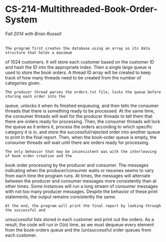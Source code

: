# CS-214-Multithreaded-Book-Order-System
###### Fall 2014 with Brian Russell

    The program first creates the database using an array as its data structure that holds a maximum
of 1024 customers. It will store each customer based on the customer ID and hash the ID into the
appropriate index. Then a single large queue is used to store the book orders. A thread ID array will be
created to keep track of how many threads need to be created from the number of categories given.

    The producer thread parses the orders.txt file, locks the queue before storing each order into the
queue, unlocks it when its finished enqueuing, and then tells the consumer threads that there is
something ready to be processed. At the same time, the consumer threads will wait for the producer
threads to tell them that there are orders ready for processing. Then, the consumer threads will lock the
queue as it enters it, process the orders according to which specific category it is in, and store the
successful/rejected order into another queue to print in the final report. Then, when the book-order
queue is empty, the consumer threads will wait until there are orders ready for processing.

    The only behavior that may be inconsistent was with the interleaving of book order creation and the
book order processing by the producer and consumer. The messages indicating when the
producer/consumer waits or resumes seems to vary from each time the program runs. At times, the
messages will alternate between the producer and consumer messages more consistently than at other
times. Some instances will run a long stream of consumer messages with not too many producer
messages. Despite the behavior of these print statements, the output remains consistently the same.

    At the end, the program will print the final report by looking through the successful and
unsuccessful lists stored in each customer and print out the orders. As a result, the code will run in O(n)
time, as we must dequeue every element from the book-orders queue and the (un)successful order
queues from each customer.
